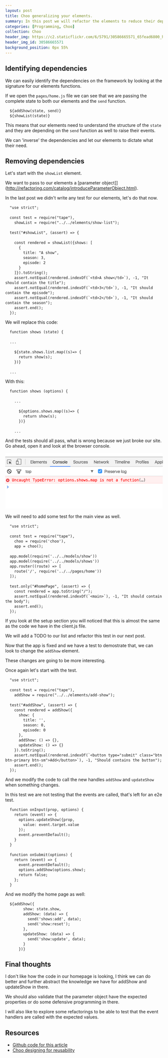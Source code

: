 ```yaml
---
layout: post
title: Choo generalizing your elements.
summary: In this post we will refactor the elements to reduce their dependency on the library.
categories: [Programming, Choo]
collection: Choo
header_img: https://c2.staticflickr.com/6/5791/30586665571_65fead6800_h.jpg
header_img_id: 30586665571
background_position: 0px 55%
---
```


## Identifying dependencies

We can easily identify the dependencies on the framework by looking at the signature for our elements functions.

If we open the `pages/home.js` file we can see that we are passing the complete state to both our elements and the `send` function.

```
  ${addShow(state, send)}
  ${showList(state)}
```

This means that our elements need to understand the structure of the `state` and they are depending on the `send` function as well to raise their events.

We can 'inverse' the dependencies and let our elements to dictate what their need.

## Removing dependencies

Let's start with the `showList` element.

We want to pass to our elements a [parameter object]](http://refactoring.com/catalog/introduceParameterObject.html).

In the last post we didn't write any test for our elements, let's do that now.

```
  "use strict";

  const test = require("tape"),
    showList = require("../../elements/show-list");

  test("#showList", (assert) => {

    const rendered = showList({shows: [
      {
        title: "A show",
        season: 3,
        episode: 2
      }
    ]}).toString();
    assert.notEqual(rendered.indexOf(`<td>A show</td>`), -1, "It should contain the title");
    assert.notEqual(rendered.indexOf(`<td>3</td>`), -1, "It should contain the episode");
    assert.notEqual(rendered.indexOf(`<td>2</td>`), -1, "It should contain the season");
    assert.end();
  });
```

We will replace this code:

```
  function shows (state) {

  ...

    ${state.shows.list.map((s)=> {
      return show(s);
    })}

  ...

```

With this:

```
  function shows (options) {

    ...

      ${options.shows.map((s)=> {
        return show(s);
      })}

    ...

```

And the tests should all pass, what is wrong because we just broke our site.
Go ahead, open it and look at the browser console.

<img border="0" alt="Choo broken" src="/images/posts/choo/choo-broken-app.png">

We will need to add some test for the main view as well.

```
  "use strict";

  const test = require("tape"),
    choo = require('choo'),
    app = choo();

  app.model(require('../../models/show'))
  app.model(require('../../models/shows'))
  app.router((route) => [
    route('/', require('../../pages/home'))
  ]);

  test.only("#homePage", (assert) => {
    const rendered = app.toString("/");
    assert.notEqual(rendered.indexOf(`<main>`), -1, "It should contain the body");
    assert.end();
  });
```

If you look at the setup section you will noticed that this is almost the same as the code we have in the client.js file.

We will add a TODO to our list and refactor this test in our next post.

Now that the app is fixed and we have a test to demostrate that, we can look to change the `addShow` element.

These changes are going to be more interesting.

Once again let's start with the test.

```
  "use strict";

  const test = require("tape"),
    addShow = require("../../elements/add-show");

  test("#addShow", (assert) => {
    const rendered = addShow({
      show: {
        title: '',
        season: 0,
        episode: 0
      },
      addShow: () => {},
      updateShow: () => {}
    }).toString();
    assert.notEqual(rendered.indexOf(`<button type="submit" class="btn btn-primary btn-sm">Add</button>`), -1, "Should contains the button");
    assert.end();
  });
```

And we modify the code to call the new handles `addShow` and `updateShow` when something changes.

In this test we are not testing that the events are called, that's left for an e2e test.

```
  function onInput(prop, options) {
    return (event) => {
      options.updateShow({prop,
        value: event.target.value
      });
      event.preventDefault();
    }
  }

  function onSubmit(options) {
    return (event) => {
      event.preventDefault();
      options.addShow(options.show);
      return false;
    };
  }
```

And we modify the home page as well:

```
  ${addShow({
        show: state.show,
        addShow: (data) => {
          send('shows:add', data);
          send('show:reset');
        },
        updateShow: (data) => {
          send('show:update', data);
        }
      })}
```

## Final thoughts

I don't like how the code in our homepage is looking, I think we can do better and further abstract the knowledge we have for addShow and updateShow in there.

We should also validate that the parameter object have the expected properties or do some defensive programming in there.

I will also like to explore some refactorings to be able to test that the event handlers are called with the expected values.

## Resources

* [Github code for this article](https://github.com/hgarcia/tv-series/releases/tag/v0.2)
* [Choo designing for reusability](https://yoshuawuyts.gitbooks.io/choo/content/guides/designing-for-reusability.html)
